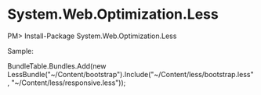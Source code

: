System.Web.Optimization.Less
============================
PM> Install-Package System.Web.Optimization.Less

Sample:

BundleTable.Bundles.Add(new LessBundle("~/Content/bootstrap").Include("~/Content/less/bootstrap.less", "~/Content/less/responsive.less"));
